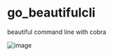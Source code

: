 # go_beautifulcli
beautiful command line with cobra


![image](https://github.com/PyMarcus/go_beautifulcli/assets/88283829/63f65299-1a45-46cd-8675-f87e5c0ab454)

